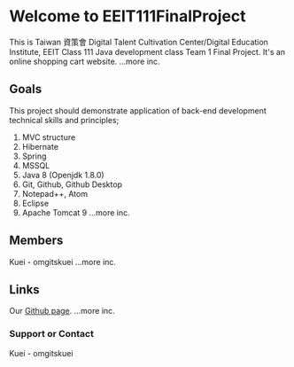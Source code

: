 # Welcome to EEIT111FinalProject

This is Taiwan 資策會 Digital Talent Cultivation Center/Digital Education Institute, EEIT Class 111 Java development class Team 1 Final Project. It's an online shopping cart website.
...more inc.

## Goals
This project should demonstrate application of back-end development technical skills and principles;
1) MVC structure
2) Hibernate
3) Spring
4) MSSQL
5) Java 8 (Openjdk 1.8.0)
6) Git, Github, Github Desktop
7) Notepad++, Atom
8) Eclipse
9) Apache Tomcat 9
...more inc.

## Members
Kuei - omgitskuei
...more inc.

## Links
Our [Github page](https://github.com/omgitskuei/EEIT111FinalProject).
...more inc.

### Support or Contact
Kuei - omgitskuei
